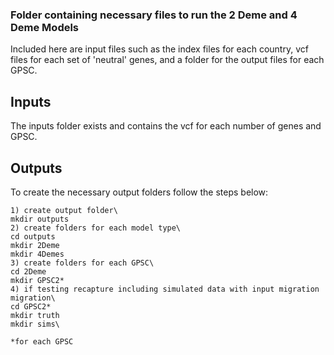 ### Folder containing necessary files to run the 2 Deme and 4 Deme Models
Included here are input files such as the index files for each country, vcf files for each set of 'neutral' genes, and a folder for the output files for each GPSC. 

## Inputs
The inputs folder exists and contains the vcf for each number of genes and GPSC.

## Outputs
To create the necessary output folders follow the steps below: 
```
1) create output folder\
mkdir outputs
2) create folders for each model type\
cd outputs
mkdir 2Deme
mkdir 4Demes
3) create folders for each GPSC\
cd 2Deme
mkdir GPSC2*
4) if testing recapture including simulated data with input migration migration\
cd GPSC2*
mkdir truth
mkdir sims\

*for each GPSC
```
